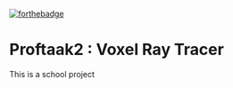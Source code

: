 [![forthebadge](https://forthebadge.com/images/badges/designed-in-etch-a-sketch.svg)](https://forthebadge.com)

# Proftaak2 : Voxel Ray Tracer

This is a school project
